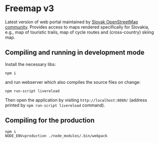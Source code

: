 # Freemap v3

Latest version of web portal maintained by [Slovak OpenStreetMap community](https://groups.google.com/forum/#!forum/osm_sk). Provides access to maps rendered specifically for Slovakia, e.g., map of touristic trails, map of cycle routes and (cross-country) skiing map.

## Compiling and running in development mode

Install the necessary libs:

```
npm i
```

and run webserver which also compiles the source files on change:

```
npm run-script livereload
```

Then open the application by visiting `http://localhost:8080/` (address printed by `npm run-script livereload` command).

## Compiling for the production

```
npm i
NODE_ENV=production ./node_modules/.bin/webpack
```

